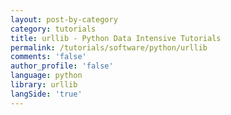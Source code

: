 ```yaml
---
layout: post-by-category
category: tutorials
title: urllib - Python Data Intensive Tutorials
permalink: /tutorials/software/python/urllib
comments: 'false'
author_profile: 'false'
language: python
library: urllib
langSide: 'true'
---
```

